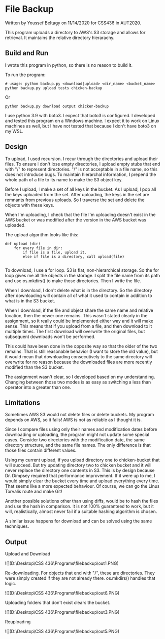 # File Backup 

Written by Youssef Beltagy on 11/14/2020 for CSS436 in AUT2020.

This program uploads a directory to AWS's S3 storage and allows for retrieval. It maintains the relative directory hierarachy.

## Build and Run

I wrote this program in python, so there is no reason to build it.

To run the program:

```
# usage: python backup.py <download|upload> <dir_name> <bucket_name>
python backup.py upload tests chicken-backup
```

Or

```
python backup.py download output chicken-backup
```

I use python 3.9 with boto3. I expect that boto3 is configured. I developed and tested this program on a Windows machine. I expect it to work on Linux machines as well, but I have not tested that because I don't have boto3 on my WSL.

## Design

To upload, I used recursion. I recur through the directories and upload their files. To ensure I don't lose empty directories, I upload empty stubs that end with "/" to represent directories. "/" is not acceptable in a file name, so this does not introduce bugs. To maintain hierarchal information, I prepend the whole path of a file to its name to make the S3 object key.

Before I upload, I make a set of all keys in the bucket. As I upload, I pop all the keys uploaded from the set. After uploading, the keys in the set are remnants from previous uploads. So I traverse the set and delete the objects with these keys.

When I'm uploading, I check that the file I'm uploading doesn't exist in the AWS bucket or was modified after the version in the AWS bucket was uploaded.

The upload algorithm looks like this:

```
def upload (dir)
    for every file in dir:
        if file is a file, upload it.
        else if file is a directory, call upload(file)
    
```

To download, I use a for loop. S3 is flat, non-hierarchical storage. So the for loop gives me all the objects in the storage. I split the file name from its path and use os.mkdirs() to make those directories. Then I write the file.

When I download, I don't delete what is in the directory. So the directory after downloading will contain all of what it used to contain in addition to what is in the S3 bucket.

When I download, if the file and object share the same name and relative location, then the newer one remains. This wasn't stated clearly in the assignment, so it really could be implemented either way and it will make sense. This means that if you upload from a file, and then download to it multiple times. The first download will overwrite the original files, but subsequent downloads won't be performed.

This could have been done in the opposite way so that the older of the two remains. That is still reasonable behavior (I want to store the old value), but it would mean that downloading consecutively to the same directory will overwrite for no reason because the downloaded files are more recently modified than the S3 bucket.

The assignment wasn't clear, so I developed based on my understanding. Changing between those two modes is as easy as switching a less than operator into a greater than one.

## Limitations

Sometimes AWS S3 would not delete files or delete buckets. My program depends on AWS, so it fails! AWS is not as reliable as I thought it is.

Since I compare files using only their names and modification dates before downloading or uploading, the program might not update some special cases. Consider two directories with the modification date, the same directory structure, and the same file names. The only difference is that those files contain different values.

Using my current upload, if you upload directory one to chicken-bucket that will succeed. But try updating directory two to chicken bucket and it will never replace the directory one contents in S3. This is by design because Dr. Dimpsey required that performance improvement. If it were up to me, I would simply clear the bucket every time and upload everything every time. That seems like a more expected behaviour. Of course, we can go the Linus Torvalis route and make Git!

Another possible solutions other than using diffs, would be to hash the files and use the hash in comparison. It is not 100% guaranteed to work, but it will, realistically, almost never fail if a suitable hashing algorithm is chosen.

A similar issue happens for download and can be solved using the same techniques.

## Output

Upload and Download

![](D:\Desktop\CSS 436\Programs\filebackup\out1.PNG)

Re-downloading. For objects that end with "/", these are directories. They were simply created if they are not already there. os.mkdirs() handles that logic.

![](D:\Desktop\CSS 436\Programs\filebackup\out6.PNG)

Uploading folders that don't exist clears the bucket.

![](D:\Desktop\CSS 436\Programs\filebackup\out3.PNG)

Reuploading

![](D:\Desktop\CSS 436\Programs\filebackup\out5.PNG)